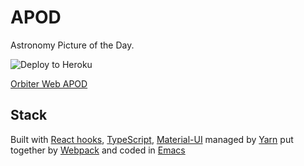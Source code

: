 # APOD

Astronomy Picture of the Day.

![Deploy to Heroku](https://github.com/admanaut/orbiter/workflows/Deploy%20Orbiter%20Web%20APOD%20to%20Heroku/badge.svg?branch=master)

[Orbiter Web APOD](https://orbiter-web-apod.herokuapp.com)

## Stack
Built with [React hooks](https://reactjs.org/docs/hooks-overview.html), [TypeScript](https://www.typescriptlang.org), [Material-UI](https://material-ui.com)
managed by [Yarn](https://classic.yarnpkg.com/en/)
put together by [Webpack](https://webpack.js.org)
and coded in [Emacs](https://www.gnu.org/software/emacs/)
